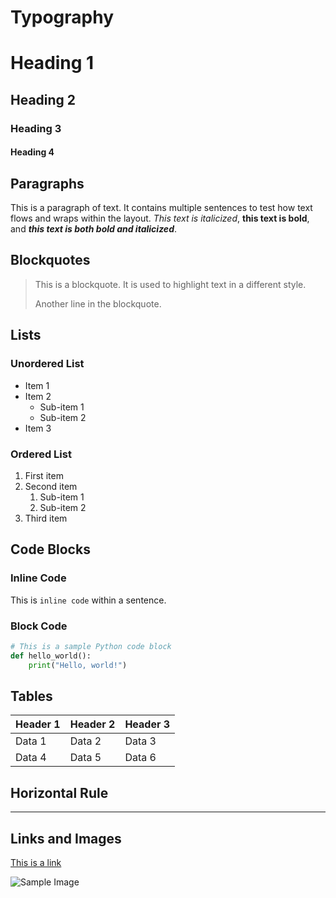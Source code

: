 # Typography

# Heading 1
## Heading 2
### Heading 3
#### Heading 4


## Paragraphs

This is a paragraph of text. It contains multiple sentences to test how text flows and wraps within the layout. *This text is italicized*, **this text is bold**, and ***this text is both bold and italicized***.

## Blockquotes

> This is a blockquote. It is used to highlight text in a different style.
>
> Another line in the blockquote.

## Lists

### Unordered List

- Item 1
- Item 2
  - Sub-item 1
  - Sub-item 2
- Item 3

### Ordered List

1. First item
2. Second item
   1. Sub-item 1
   2. Sub-item 2
3. Third item

## Code Blocks

### Inline Code

This is `inline code` within a sentence.

### Block Code

```python
# This is a sample Python code block
def hello_world():
    print("Hello, world!")
```

## Tables

| Header 1 | Header 2 | Header 3 |
|----------|----------|----------|
| Data 1   | Data 2   | Data 3   |
| Data 4   | Data 5   | Data 6   |

## Horizontal Rule

---

## Links and Images

[This is a link](https://en.wikipedia.org/wiki/Typewriter)

![Sample Image](https://upload.wikimedia.org/wikipedia/commons/0/00/Malling_Hansen%2C1867%2C_D%C3%A4nemark.jpg)

